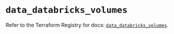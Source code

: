 # `data_databricks_volumes`

Refer to the Terraform Registry for docs: [`data_databricks_volumes`](https://registry.terraform.io/providers/databricks/databricks/1.70.0/docs/data-sources/volumes).
